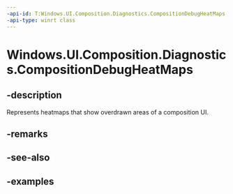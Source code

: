 ```yaml
---
-api-id: T:Windows.UI.Composition.Diagnostics.CompositionDebugHeatMaps
-api-type: winrt class
---
```


<!-- Class syntax.
public class CompositionDebugHeatMaps 
-->

# Windows.UI.Composition.Diagnostics.CompositionDebugHeatMaps

## -description

Represents heatmaps that show overdrawn areas of a composition UI.



## -remarks

## -see-also

## -examples

